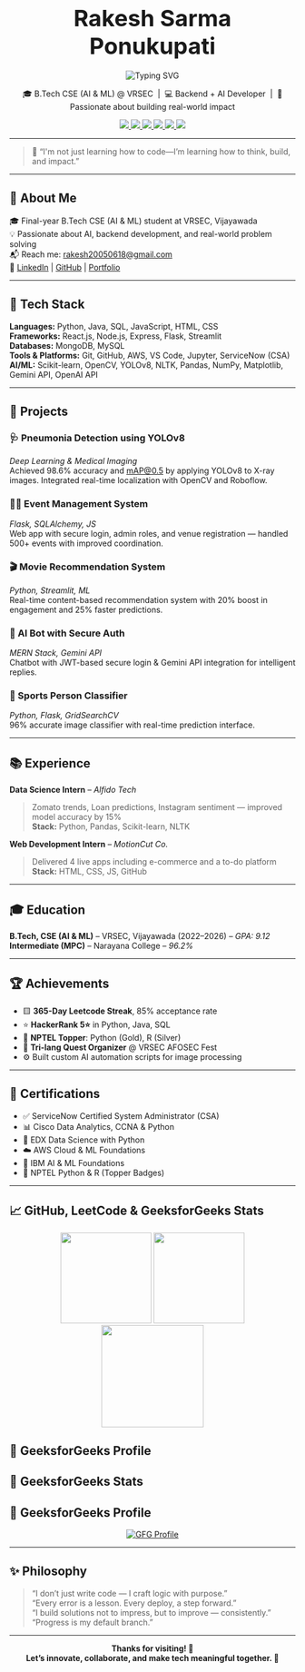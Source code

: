 <h1 align="center">
  <strong style="font-size:40px;">Rakesh Sarma Ponukupati</strong>
</h1>

<p align="center">
  <img src="https://readme-typing-svg.herokuapp.com?font=Fira+Code&size=22&duration=3000&pause=1000&color=00FEEF&center=true&vCenter=true&width=800&lines=AI+%26+ML+Engineer+in+the+Making.;Backend+Dev+who+loves+clean+architecture.;Problem+Solver+with+an+eye+for+detail.;Coding+my+way+into+impactful+innovation." alt="Typing SVG" />
</p>

<p align="center">
  🎓 B.Tech CSE (AI & ML) @ VRSEC &nbsp;|&nbsp; 💻 Backend + AI Developer &nbsp;|&nbsp; 🚀 Passionate about building real-world impact
</p>

<p align="center">
  <a href="https://rakesh-005.github.io/Portfolio/" target="_blank">
    <img src="https://img.shields.io/badge/Portfolio-000?style=for-the-badge&logo=react&logoColor=61DAFB"/>
  </a>
  <a href="https://linkedin.com/in/rakesh-sarma-ponukupati-6b3512259" target="_blank">
    <img src="https://img.shields.io/badge/LinkedIn-0077B5?style=for-the-badge&logo=linkedin&logoColor=white"/>
  </a>
  <a href="mailto:rakesh20050618@gmail.com">
    <img src="https://img.shields.io/badge/Gmail-EA4335?style=for-the-badge&logo=gmail&logoColor=white"/>
  </a>
  <a href="https://github.com/Rakesh-005">
    <img src="https://img.shields.io/badge/GitHub-181717?style=for-the-badge&logo=github&logoColor=white"/>
  </a>
  <a href="https://leetcode.com/u/rakesh20050618/" target="_blank">
    <img src="https://img.shields.io/badge/LeetCode-FFA116?style=for-the-badge&logo=leetcode&logoColor=white"/>
  </a>
  <a href="https://www.geeksforgeeks.org/user/rakesh20lg60/" target="_blank">
    <img src="https://img.shields.io/badge/GeeksforGeeks-1F8A70?style=for-the-badge&logo=geeksforgeeks&logoColor=white"/>
  </a>
</p>

---

> 🧠 “I'm not just learning how to code—I’m learning how to think, build, and impact.”
---

## 🧠 About Me

🎓 Final-year B.Tech CSE (AI & ML) student at VRSEC, Vijayawada  
💡 Passionate about AI, backend development, and real-world problem solving  
📬 Reach me: [rakesh20050618@gmail.com](mailto:rakesh20050618@gmail.com)  
🔗 [LinkedIn](https://www.linkedin.com/in/rakesh-sarma-ponukupati-6b3512259/) | [GitHub](https://github.com/Rakesh-005) | [Portfolio](https://rakesh-005.github.io/Portfolio/)

---

## 🔨 Tech Stack

**Languages:** Python, Java, SQL, JavaScript, HTML, CSS  
**Frameworks:** React.js, Node.js, Express, Flask, Streamlit  
**Databases:** MongoDB, MySQL  
**Tools & Platforms:** Git, GitHub, AWS, VS Code, Jupyter, ServiceNow (CSA)  
**AI/ML:** Scikit-learn, OpenCV, YOLOv8, NLTK, Pandas, NumPy, Matplotlib, Gemini API, OpenAI API

---

## 🚀 Projects

### 🩺 Pneumonia Detection using YOLOv8  
*Deep Learning & Medical Imaging*  
Achieved 98.6% accuracy and mAP@0.5 by applying YOLOv8 to X-ray images. Integrated real-time localization with OpenCV and Roboflow.

### 🧑‍💼 Event Management System  
*Flask, SQLAlchemy, JS*  
Web app with secure login, admin roles, and venue registration — handled 500+ events with improved coordination.

### 🎬 Movie Recommendation System  
*Python, Streamlit, ML*  
Real-time content-based recommendation system with 20% boost in engagement and 25% faster predictions.

### 🤖 AI Bot with Secure Auth  
*MERN Stack, Gemini API*  
Chatbot with JWT-based secure login & Gemini API integration for intelligent replies.

### 🏅 Sports Person Classifier  
*Python, Flask, GridSearchCV*  
96% accurate image classifier with real-time prediction interface.

---

## 📚 Experience

**Data Science Intern** – *Alfido Tech*  
> Zomato trends, Loan predictions, Instagram sentiment — improved model accuracy by 15%  
**Stack:** Python, Pandas, Scikit-learn, NLTK

**Web Development Intern** – *MotionCut Co.*  
> Delivered 4 live apps including e-commerce and a to-do platform  
**Stack:** HTML, CSS, JS, GitHub

---

## 🎓 Education

**B.Tech, CSE (AI & ML)** – VRSEC, Vijayawada (2022–2026) – *GPA: 9.12*  
**Intermediate (MPC)** – Narayana College – *96.2%*

---

## 🏆 Achievements

- 🟨 **365-Day Leetcode Streak**, 85% acceptance rate  
- ⭐ **HackerRank 5⭐** in Python, Java, SQL  
- 🥇 **NPTEL Topper**: Python (Gold), R (Silver)  
- 🧠 **Tri-lang Quest Organizer** @ VRSEC AFOSEC Fest  
- ⚙️ Built custom AI automation scripts for image processing

---

## 📜 Certifications

- ✅ ServiceNow Certified System Administrator (CSA)  
- 📊 Cisco Data Analytics, CCNA & Python  
- 🧪 EDX Data Science with Python  
- ☁️ AWS Cloud & ML Foundations  
- 🧬 IBM AI & ML Foundations  
- 🐍 NPTEL Python & R (Topper Badges)

---
## 📈 GitHub, LeetCode & GeeksforGeeks Stats

<div align="center">
  <img src="https://github-readme-stats.vercel.app/api?username=Rakesh-005&show_icons=true&theme=radical" height="160"/>
  <img src="https://github-readme-stats.vercel.app/api/top-langs/?username=Rakesh-005&layout=compact&theme=radical" height="160"/>
</div>

<div align="center">
  <img src="https://leetcard.jacoblin.cool/rakesh20050618?theme=dark&font=Fira+Code" height="180"/>
</div>

## 📗 GeeksforGeeks Profile

## 📗 GeeksforGeeks Stats

## 📗 GeeksforGeeks Profile

<p align="center">
  <a href="https://www.geeksforgeeks.org/user/rakesh20lg60/" target="_blank">
    <img src="https://img.shields.io/badge/GeeksforGeeks-1F8A70?style=for-the-badge&logo=geeksforgeeks&logoColor=white" alt="GFG Profile"/>
  </a>
</p>


---
## ✨ Philosophy

> “I don’t just write code — I craft logic with purpose.”  
> “Every error is a lesson. Every deploy, a step forward.”  
> “I build solutions not to impress, but to improve — consistently.”  
> “Progress is my default branch.”

---

<div align="center">
  <strong>Thanks for visiting! 👋<br>Let’s innovate, collaborate, and make tech meaningful together. 🚀</strong>  
</div>


